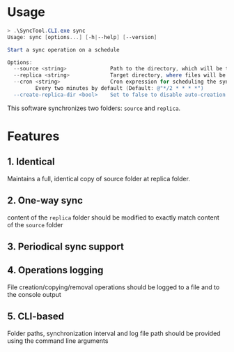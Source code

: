 # Usage
```powershell
> .\SyncTool.CLI.exe sync
Usage: sync [options...] [-h|--help] [--version]

Start a sync operation on a schedule

Options:
  --source <string>              Path to the directory, which will be the basepoint for syncing (Required)
  --replica <string>             Target directory, where files will be synced to (Required)
  --cron <string>                Cron expression for scheduling the sync operation
         Every two minutes by default (Default: @"*/2 * * * *")
  --create-replica-dir <bool>    Set to false to disable auto-creation of the replica directory (Default: true)
```

 This software synchronizes two folders: `source` and `replica`.
# Features
## 1. Identical
Maintains a full, identical copy of source folder at replica folder.
## 2. One-way sync
content of the `replica` folder should be modified to exactly match content of the `source` folder
## 3. Periodical sync support

## 4. Operations logging 
File creation/copying/removal operations should be logged to a file and to the console output
## 5. CLI-based
Folder paths, synchronization interval and log file path should be provided using
the command line arguments

